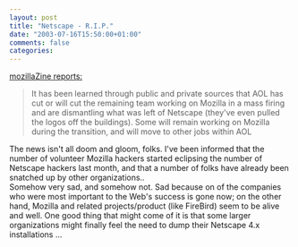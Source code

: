 ```yaml
---
layout: post
title: "Netscape - R.I.P."
date: "2003-07-16T15:50:00+01:00"
comments: false
categories: 
---
```


<p><a href="http://www.mozillazine.org/talkback.html?article=3422" title="AOL Cuts Remaining Mozilla Hackers">mozillaZine reports:</a><br />
</p><blockquote>It has been learned through public and private sources that AOL has cut or will cut the remaining team working on Mozilla in a mass firing and are dismantling what was left of Netscape (they've even pulled the logos off the buildings). Some will remain working on Mozilla during the transition, and will move to other jobs within AOL</blockquote>

<p>The news isn't all doom and gloom, folks. I've been informed that the number of volunteer Mozilla hackers started eclipsing the number of Netscape hackers last month, and that a number of folks have already been snatched up by other organizations..<br />
Somehow very sad, and somehow not. Sad because on of the companies who were most important to the Web's success is gone now; on the other hand, Mozilla and related projects/product (like FireBird) seem to be alive and well. One good thing that might come of it is that some larger organizations might finally feel the need to dump their Netscape 4.x installations ...</p>


